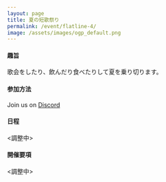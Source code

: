 ```yaml
---
layout: page
title: 夏の短歌祭り
permalink: /event/flatline-4/
image: /assets/images/ogp_default.png
---
```


#### 趣旨

歌会をしたり、飲んだり食べたりして夏を乗り切ります。

#### 参加方法

Join us on <i class="fa-brands fa-discord"></i> [Discord](https://discord.gg/WyV2XHN6z2)

#### 日程

<調整中>

#### 開催要項

<調整中>
